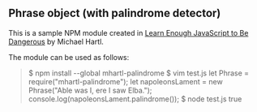 ## Phrase object (with palindrome detector)

This is a sample NPM module created in [Learn Enough JavaScript to Be Dangerous](https://www.learnenough.com/javascript-tutorial) by Michael Hartl.

The module can be used as follows:

>$ npm install --global mhartl-palindrome
>$ vim test.js
>let Phrase = require("mhartl-palindrome");
>let napoleonsLament = new Phrase("Able was I, ere I saw Elba.");
>console.log(napoleonsLament.palindrome());
>$ node test.js
>true